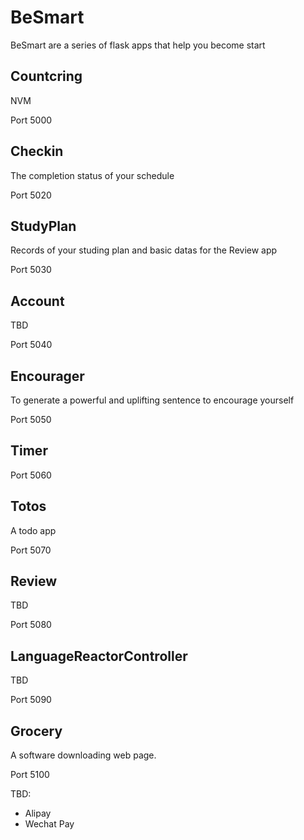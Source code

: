 # BeSmart
BeSmart are a series of flask apps that help you become start

## Countcring

NVM

Port 5000

## Checkin

The completion status of your schedule

Port 5020

## StudyPlan

Records of your studing plan and basic datas for the Review app

Port 5030

## Account

TBD

Port 5040

## Encourager

To generate a powerful and uplifting sentence to encourage yourself

Port 5050

## Timer

Port 5060

## Totos

A todo app

Port 5070

## Review

TBD

Port 5080

## LanguageReactorController

TBD

Port 5090

## Grocery
A software downloading web page.

Port 5100

TBD:
- Alipay
- Wechat Pay


